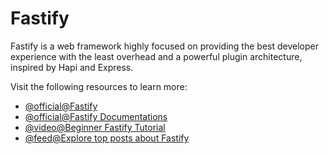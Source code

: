 # Fastify

Fastify is a web framework highly focused on providing the best developer experience with the least overhead and a powerful plugin architecture, inspired by Hapi and Express.

Visit the following resources to learn more:

- [@official@Fastify](https://www.fastify.io/)
- [@official@Fastify Documentations](https://www.fastify.io/docs/latest/)
- [@video@Beginner Fastify Tutorial](https://www.youtube.com/watch?v=Lk-uVEVGxOA)
- [@feed@Explore top posts about Fastify](https://app.daily.dev/tags/fastify?ref=roadmapsh)
